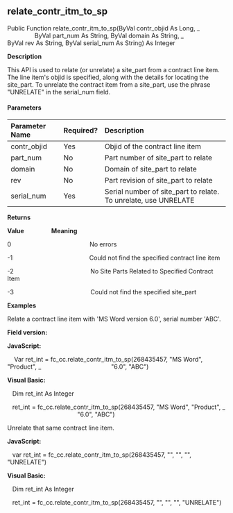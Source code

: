 relate_contr_itm_to_sp
--------------------------

Public Function relate_contr_itm_to_sp(ByVal contr_objid As Long, _
                ByVal part_num As String, ByVal domain As String, _
                ByVal rev As String, ByVal serial_num As String) As Integer

**Description**

This API is used to relate (or unrelate) a site_part from a contract line item. The line item's objid is specified, along with the details for locating the site_part. To unrelate the contract item from a site_part, use the phrase "UNRELATE" in the serial_num field.

#### Parameters

| Parameter Name | Required? | Description |
|:--- |:--- |:--- |
| contr_objid | Yes | Objid of the contract line item |
| part_num | No | Part number of site_part to relate |
| domain | No | Domain of site_part to relate |
| rev | No | Part revision of site_part to relate |
| serial_num | Yes | Serial number of site_part to relate. To unrelate, use UNRELATE |

**Returns**

**Value**                **Meaning**

0                                              No errors

-1                                             Could not find the specified contract line item

-2                                             No Site Parts Related to Specified Contract Item

-3                                             Could not find the specified site_part

**Examples**

 Relate a contract line item with 'MS Word version 6.0', serial number 'ABC'.

**Field version:**

**JavaScript:**

    Var ret_int = fc_cc.relate_contr_itm_to_sp(268435457, "MS Word", "Product", _
                                        "6.0", "ABC")

**Visual Basic:**

   Dim ret_int As Integer

   ret_int = fc_cc.relate_contr_itm_to_sp(268435457, "MS Word", "Product", _
                                         "6.0", "ABC")

 Unrelate that same contract line item.

**JavaScript:**

   var ret_int = fc_cc.relate_contr_itm_to_sp(268435457, "", "", "", "UNRELATE")

**Visual Basic:**

   Dim ret_int As Integer

   ret_int = fc_cc.relate_contr_itm_to_sp(268435457, "", "", "", "UNRELATE")